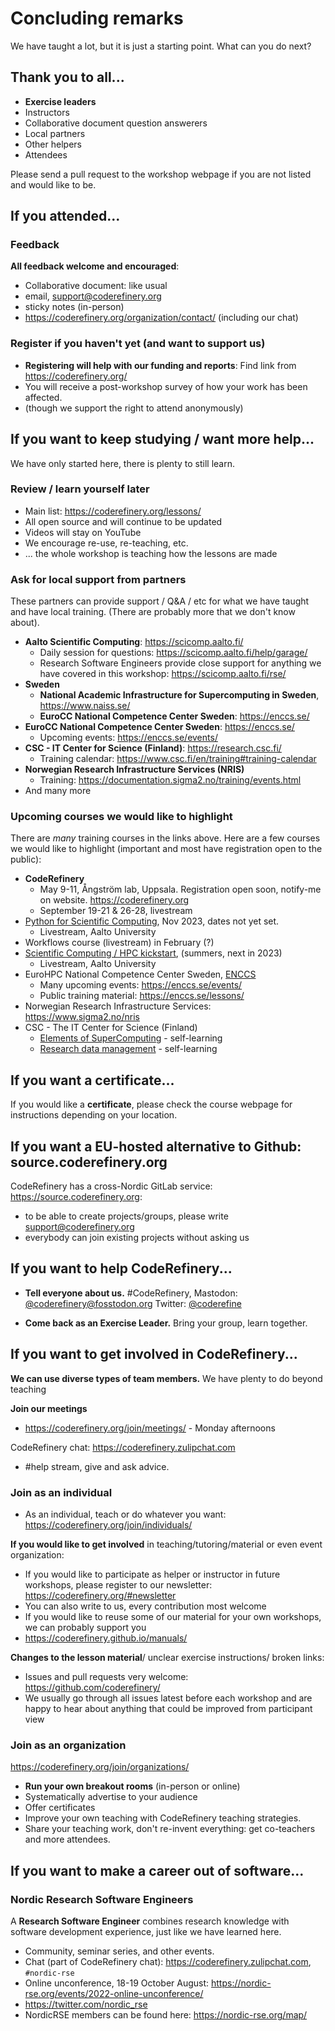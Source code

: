 # Concluding remarks

We have taught a lot, but it is just a starting point.  What can you
do next?


## Thank you to all...
- **Exercise leaders**
- Instructors
- Collaborative document question answerers
- Local partners
- Other helpers
- Attendees

Please send a pull request to the workshop webpage if you are not
listed and would like to be.


## If you attended...

### Feedback

**All feedback welcome and encouraged**:
- Collaborative document: like usual
- email, support@coderefinery.org
- sticky notes (in-person)
- https://coderefinery.org/organization/contact/ (including our chat)


### Register if you haven't yet (and want to support us)

- **Registering will help with our funding and reports**: Find link
  from https://coderefinery.org/
- You will receive a post-workshop survey of how your work has been
  affected.
- (though we support the right to attend anonymously)



## If you want to keep studying / want more help...

We have only started here, there is plenty to still learn.


### Review / learn yourself later

- Main list: https://coderefinery.org/lessons/
- All open source and will continue to be updated
- Videos will stay on YouTube
- We encourage re-use, re-teaching, etc.
- ... the whole workshop is teaching how the lessons are made


### Ask for local support from partners
These partners can provide support / Q&A / etc for what we have taught
and have local training.  (There are probably more that we don't know
about).

* **Aalto Scientific Computing**: https://scicomp.aalto.fi/
  * Daily session for questions: https://scicomp.aalto.fi/help/garage/
  * Research Software Engineers provide close support for anything we
    have covered in this workshop: https://scicomp.aalto.fi/rse/
* **Sweden**
  * **National Academic Infrastructure for Supercomputing in Sweden**,
    https://www.naiss.se/
  * **EuroCC National Competence Center Sweden**: https://enccs.se/
* **EuroCC National Competence Center Sweden**: https://enccs.se/
  * Upcoming events: https://enccs.se/events/
* **CSC - IT Center for Science (Finland)**: https://research.csc.fi/
  * Training calendar: https://www.csc.fi/en/training#training-calendar
* **Norwegian Research Infrastructure Services (NRIS)**
  * Training: https://documentation.sigma2.no/training/events.html
* And many more


### Upcoming courses we would like to highlight

There are *many* training courses in the links above.  Here are a few
courses we would like to highlight (important and most have
registration open to the public):

* **CodeRefinery**
  * May 9-11, Ångström lab, Uppsala.  Registration open soon, notify-me on
    website.  https://coderefinery.org
  * September 19-21 & 26-28, livestream
* [Python for Scientific
  Computing](https://scicomp.aalto.fi/training/scip/python-for-scicomp-2022/),
  Nov 2023, dates not yet set.
  * Livestream, Aalto University
* Workflows course (livestream) in February (?)
* [Scientific Computing / HPC
  kickstart](https://scicomp.aalto.fi/training/),
  (summers, next in 2023)
  * Livestream, Aalto University
* EuroHPC National Competence Center Sweden,
  [ENCCS](https://enccs.se/)
  * Many upcoming events: https://enccs.se/events/
  * Public training material: https://enccs.se/lessons/
* Norwegian Research Infrastructure Services: https://www.sigma2.no/nris
* CSC - The IT Center for Science (Finland)
  * [Elements of
    SuperComputing](https://edukamu.fi/elements-of-supercomputing) - self-learning
  * [Research data
    management](https://ssl.eventilla.com/event/v8B6B) - self-learning



## If you want a certificate...

If you would like a **certificate**, please check the course webpage
for instructions depending on your location.



## If you want a EU-hosted alternative to Github: source.coderefinery.org

CodeRefinery has a cross-Nordic GitLab service: https://source.coderefinery.org:

- to be able to create projects/groups, please write support@coderefinery.org
- everybody can join existing projects without asking us



## If you want to help CodeRefinery...

- **Tell everyone about us.** #CodeRefinery, Mastodon:
  [@coderefinery@fosstodon.org](https://fosstodon.org/@coderery)
  Twitter: [@coderefine](https://twitter.com/coderefine)

- **Come back as an Exercise Leader.** Bring your group, learn together.



## If you want to get involved in CodeRefinery...

**We can use diverse types of team members.**  We have plenty to do
beyond teaching

**Join our meetings**
* https://coderefinery.org/join/meetings/ - Monday afternoons

CodeRefinery chat: https://coderefinery.zulipchat.com
* #help stream, give and ask advice.


### Join as an individual

- As an individual, teach or do whatever you want:
  https://coderefinery.org/join/individuals/

**If you would like to get involved** in teaching/tutoring/material or even event organization:
- If you would like to participate as helper or instructor in future
  workshops, please register to our newsletter: https://coderefinery.org/#newsletter
- You can also write to us, every contribution most welcome
- If you would like to reuse some of our material for your own workshops, we can probably support you
- https://coderefinery.github.io/manuals/

**Changes to the lesson material**/ unclear exercise instructions/ broken links:
- Issues and pull requests very welcome: https://github.com/coderefinery/
- We usually go through all issues latest before each workshop and are happy to
  hear about anything that could be improved from participant view


### Join as an organization
https://coderefinery.org/join/organizations/

- **Run your own breakout rooms** (in-person or online)
- Systematically advertise to your audience
- Offer certificates
- Improve your own teaching with CodeRefinery teaching strategies.
- Share your teaching work, don't re-invent everything: get
  co-teachers and more attendees.



## If you want to make a career out of software...

### Nordic Research Software Engineers

A **Research Software Engineer** combines research knowledge with
software development experience, just like we have learned here.

- Community, seminar series, and other events.
- Chat (part of CodeRefinery chat): https://coderefinery.zulipchat.com, `#nordic-rse`
- Online unconference, 18-19 October August: https://nordic-rse.org/events/2022-online-unconference/
- https://twitter.com/nordic_rse
- NordicRSE members can be found here: https://nordic-rse.org/map/
